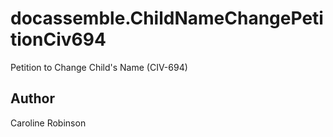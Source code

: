 # docassemble.ChildNameChangePetitionCiv694

Petition to Change Child's Name (CIV-694)

## Author

Caroline Robinson

